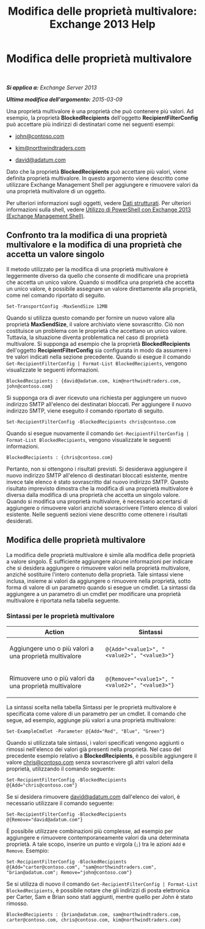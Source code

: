 ﻿---
title: 'Modifica delle proprietà multivalore: Exchange 2013 Help'
TOCTitle: Modifica delle proprietà multivalore
ms:assetid: dc2c1062-ad79-404b-8da3-5b5798dbb73b
ms:mtpsurl: https://technet.microsoft.com/it-it/library/Bb684908(v=EXCHG.150)
ms:contentKeyID: 50481847
ms.date: 05/22/2018
mtps_version: v=EXCHG.150
ms.translationtype: MT
---

# Modifica delle proprietà multivalore

 

_**Si applica a:** Exchange Server 2013_

_**Ultima modifica dell'argomento:** 2015-03-09_

Una proprietà multivalore è una proprietà che può contenere più valori. Ad esempio, la proprietà **BlockedRecipients** dell'oggetto **RecipientFilterConfig** può accettare più indirizzi di destinatari come nei seguenti esempi:

  - john@contoso.com

  - kim@northwindtraders.com

  - david@adatum.com

Dato che la proprietà **BlockedRecipients** può accettare più valori, viene definita proprietà multivalore. In questo argomento viene descritto come utilizzare Exchange Management Shell per aggiungere e rimuovere valori da una proprietà multivalore di un oggetto.

Per ulteriori informazioni sugli oggetti, vedere [Dati strutturati](https://technet.microsoft.com/it-it/library/aa996386\(v=exchg.150\)). Per ulteriori informazioni sulla shell, vedere [Utilizzo di PowerShell con Exchange 2013 (Exchange Management Shell)](https://technet.microsoft.com/it-it/library/bb123778\(v=exchg.150\)).

## Confronto tra la modifica di una proprietà multivalore e la modifica di una proprietà che accetta un valore singolo

Il metodo utilizzato per la modifica di una proprietà multivalore è leggermente diverso da quello che consente di modificare una proprietà che accetta un unico valore. Quando si modifica una proprietà che accetta un unico valore, è possibile assegnare un valore direttamente alla proprietà, come nel comando riportato di seguito.

    Set-TransportConfig -MaxSendSize 12MB

Quando si utilizza questo comando per fornire un nuovo valore alla proprietà **MaxSendSize**, il valore archiviato viene sovrascritto. Ciò non costituisce un problema con le proprietà che accettano un unico valore. Tuttavia, la situazione diventa problematica nel caso di proprietà multivalore. Si supponga ad esempio che la proprietà **BlockedRecipients** dell'oggetto **RecipientFilterConfig** sia configurata in modo da assumere i tre valori indicati nella sezione precedente. Quando si esegue il comando `Get-RecipientFilterConfig | Format-List BlockedRecipients`, vengono visualizzate le seguenti informazioni.

    BlockedRecipients : {david@adatum.com, kim@northwindtraders.com, john@contoso.com}

Si supponga ora di aver ricevuto una richiesta per aggiungere un nuovo indirizzo SMTP all'elenco dei destinatari bloccati. Per aggiungere il nuovo indirizzo SMTP, viene eseguito il comando riportato di seguito.

    Set-RecipientFilterConfig -BlockedRecipients chris@contoso.com

Quando si esegue nuovamente il comando `Get-RecipientFilterConfig | Format-List BlockedRecipients`, vengono visualizzate le seguenti informazioni.

    BlockedRecipients : {chris@contoso.com}

Pertanto, non si ottengono i risultati previsti. Si desiderava aggiungere il nuovo indirizzo SMTP all'elenco di destinatari bloccati esistente, mentre invece tale elenco è stato sovrascritto dal nuovo indirizzo SMTP. Questo risultato imprevisto dimostra che la modifica di una proprietà multivalore è diversa dalla modifica di una proprietà che accetta un singolo valore. Quando si modifica una proprietà multivalore, è necessario accertarsi di aggiungere o rimuovere valori anziché sovrascrivere l'intero elenco di valori esistente. Nelle seguenti sezioni viene descritto come ottenere i risultati desiderati.

## Modifica delle proprietà multivalore

La modifica delle proprietà multivalore è simile alla modifica delle proprietà a valore singolo. È sufficiente aggiungere alcune informazioni per indicare che si desidera aggiungere o rimuovere valori nella proprietà multivalore, anziché sostituire l'intero contenuto della proprietà. Tale sintassi viene inclusa, insieme ai valori da aggiungere o rimuovere nella proprietà, sotto forma di valore di un parametro quando si esegue un cmdlet. La sintassi da aggiungere a un parametro di un cmdlet per modificare una proprietà multivalore è riportata nella tabella seguente.

### Sintassi per le proprietà multivalore

<table>
<colgroup>
<col style="width: 50%" />
<col style="width: 50%" />
</colgroup>
<thead>
<tr class="header">
<th>Action</th>
<th>Sintassi</th>
</tr>
</thead>
<tbody>
<tr class="odd">
<td><p>Aggiungere uno o più valori a una proprietà multivalore</p></td>
<td><pre><code>@{Add=&quot;&lt;value1&gt;&quot;, &quot;&lt;value2&gt;&quot;, &quot;&lt;value3&gt;&quot;}</code></pre></td>
</tr>
<tr class="even">
<td><p>Rimuovere uno o più valori da una proprietà multivalore</p></td>
<td><pre><code>@{Remove=&quot;&lt;value1&gt;&quot;, &quot;&lt;value2&gt;&quot;, &quot;&lt;value3&gt;&quot;}</code></pre></td>
</tr>
</tbody>
</table>


La sintassi scelta nella tabella Sintassi per le proprietà multivalore è specificata come valore di un parametro per un cmdlet. Il comando che segue, ad esempio, aggiunge più valori a una proprietà multivalore:

    Set-ExampleCmdlet -Parameter @{Add="Red", "Blue", "Green"}

Quando si utilizzata tale sintassi, i valori specificati vengono aggiunti o rimossi nell'elenco dei valori già presenti nella proprietà. Nel caso del precedente esempio relativo a **BlockedRecipients**, è possibile aggiungere il valore chris@contoso.com senza sovrascrivere gli altri valori della proprietà, utilizzando il comando seguente:

    Set-RecipientFilterConfig -BlockedRecipients @{Add="chris@contoso.com"}

Se si desidera rimuovere david@adatum.com dall'elenco dei valori, è necessario utilizzare il comando seguente:

    Set-RecipientFilterConfig -BlockedRecipients @{Remove="david@adatum.com"}

È possibile utilizzare combinazioni più complesse, ad esempio per aggiungere e rimuovere contemporaneamente valori da una determinata proprietà. A tale scopo, inserire un punto e virgola (`;`) tra le azioni `Add` e `Remove`. Esempio:

    Set-RecipientFilterConfig -BlockedRecipients @{Add="carter@contoso.com", "sam@northwindtraders.com", "brian@adatum.com"; Remove="john@contoso.com"}

Se si utilizza di nuovo il comando `Get-RecipientFilterConfig | Format-List BlockedRecipients`, è possibile notare che gli indirizzi di posta elettronica per Carter, Sam e Brian sono stati aggiunti, mentre quello per John è stato rimosso.

    BlockedRecipients : {brian@adatum.com, sam@northwindtraders.com, carter@contoso.com, chris@contoso.com, kim@northwindtraders.com}


